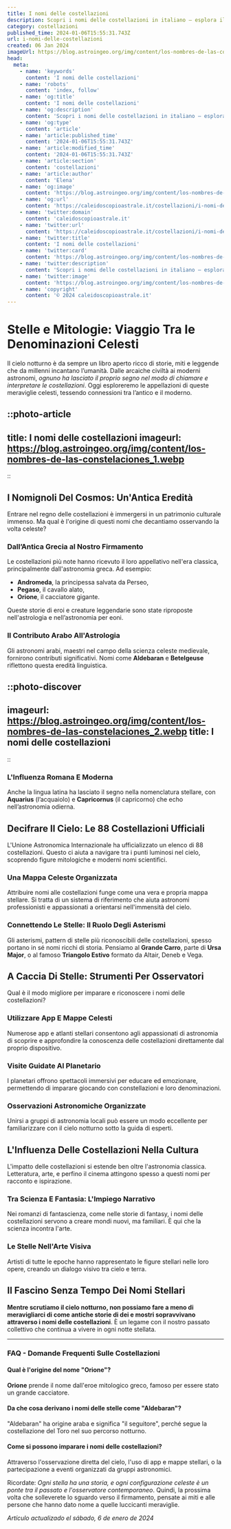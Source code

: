 ```yaml
---
title: I nomi delle costellazioni
description: Scopri i nomi delle costellazioni in italiano – esplora il cielo notturno e la sua magia stellata. Impara e localizza con facilità!
category: costellazioni
published_time: 2024-01-06T15:55:31.743Z
url: i-nomi-delle-costellazioni
created: 06 Jan 2024
imageUrl: https://blog.astroingeo.org/img/content/los-nombres-de-las-constelaciones_1.webp
head:
  meta:
    - name: 'keywords'
      content: 'I nomi delle costellazioni'
    - name: 'robots'
      content: 'index, follow'
    - name: 'og:title'
      content: 'I nomi delle costellazioni'
    - name: 'og:description'
      content: 'Scopri i nomi delle costellazioni in italiano – esplora il cielo notturno e la sua magia stellata. Impara e localizza con facilità!'
    - name: 'og:type'
      content: 'article'
    - name: 'article:published_time'
      content: '2024-01-06T15:55:31.743Z'
    - name: 'article:modified_time'
      content: '2024-01-06T15:55:31.743Z'
    - name: 'article:section'
      content: 'costellazioni'
    - name: 'article:author'
      content: 'Elena'
    - name: 'og:image'
      content: 'https://blog.astroingeo.org/img/content/los-nombres-de-las-constelaciones_1.webp'
    - name: 'og:url'
      content: 'https://caleidoscopioastrale.it/costellazioni/i-nomi-delle-costellazioni'
    - name: 'twitter:domain'
      content: 'caleidoscopioastrale.it'
    - name: 'twitter:url'
      content: 'https://caleidoscopioastrale.it/costellazioni/i-nomi-delle-costellazioni'
    - name: 'twitter:title'
      content: 'I nomi delle costellazioni'
    - name: 'twitter:card'
      content: 'https://blog.astroingeo.org/img/content/los-nombres-de-las-constelaciones_1.webp'
    - name: 'twitter:description'
      content: 'Scopri i nomi delle costellazioni in italiano – esplora il cielo notturno e la sua magia stellata. Impara e localizza con facilità!'
    - name: 'twitter:image'
      content: 'https://blog.astroingeo.org/img/content/los-nombres-de-las-constelaciones_1.webp'
    - name: 'copyright'
      content: '© 2024 caleidoscopioastrale.it'
---
```

# Stelle e Mitologie: Viaggio Tra le Denominazioni Celesti

Il cielo notturno è da sempre un libro aperto ricco di storie, miti e leggende che da millenni incantano l’umanità. Dalle arcaiche civiltà ai moderni astronomi, *ognuno ha lasciato il proprio segno nel modo di chiamare e interpretare le costellazioni*. Oggi esploreremo le appellazioni di queste meraviglie celesti, tessendo connessioni tra l’antico e il moderno.

::photo-article
---
title: I nomi delle costellazioni
imageurl: https://blog.astroingeo.org/img/content/los-nombres-de-las-constelaciones_1.webp
---
::

## I Nomignoli Del Cosmos: Un'Antica Eredità

Entrare nel regno delle costellazioni è immergersi in un patrimonio culturale immenso. Ma qual è l'origine di questi nomi che decantiamo osservando la volta celeste?

### Dall’Antica Grecia al Nostro Firmamento
Le costellazioni più note hanno ricevuto il loro appellativo nell'era classica, principalmente dall'astronomia greca. Ad esempio:

- **Andromeda**, la principessa salvata da Perseo,
- **Pegaso**, il cavallo alato,
- **Orione**, il cacciatore gigante.

Queste storie di eroi e creature leggendarie sono state riproposte nell'astrologia e nell’astronomia per eoni.

### Il Contributo Arabo All'Astrologia
Gli astronomi arabi, maestri nel campo della scienza celeste medievale, fornirono contributi significativi. Nomi come **Aldebaran** e **Betelgeuse** riflettono questa eredità linguistica.

::photo-discover
---
imageurl: https://blog.astroingeo.org/img/content/los-nombres-de-las-constelaciones_2.webp
title: I nomi delle costellazioni
---
::

### L'Influenza Romana E Moderna
Anche la lingua latina ha lasciato il segno nella nomenclatura stellare, con **Aquarius** (l’acquaiolo) e **Capricornus** (il capricorno) che echo nell’astronomia odierna.

## Decifrare Il Cielo: Le 88 Costellazioni Ufficiali

L'Unione Astronomica Internazionale ha ufficializzato un elenco di 88 costellazioni. Questo ci aiuta a navigare tra i punti luminosi nel cielo, scoprendo figure mitologiche e moderni nomi scientifici.

### Una Mappa Celeste Organizzata
Attribuire nomi alle costellazioni funge come una vera e propria mappa stellare. Si tratta di un sistema di riferimento che aiuta astronomi professionisti e appassionati a orientarsi nell'immensità del cielo.

### Connettendo Le Stelle: Il Ruolo Degli Asterismi
Gli asterismi, pattern di stelle più riconoscibili delle costellazioni, spesso portano in sé nomi ricchi di storia. Pensiamo al **Grande Carro**, parte di **Ursa Major**, o al famoso **Triangolo Estivo** formato da Altair, Deneb e Vega.

## A Caccia Di Stelle: Strumenti Per Osservatori

Qual è il modo migliore per imparare e riconoscere i nomi delle costellazioni?

### Utilizzare App E Mappe Celesti
Numerose app e atlanti stellari consentono agli appassionati di astronomia di scoprire e approfondire la conoscenza delle costellazioni direttamente dal proprio dispositivo.

### Visite Guidate Al Planetario
I planetari offrono spettacoli immersivi per educare ed emozionare, permettendo di imparare giocando con constellazioni e loro denominazioni.

### Osservazioni Astronomiche Organizzate
Unirsi a gruppi di astronomia locali può essere un modo eccellente per familiarizzare con il cielo notturno sotto la guida di esperti.

## L'Influenza Delle Costellazioni Nella Cultura

L'impatto delle costellazioni si estende ben oltre l'astronomia classica. Letteratura, arte, e perfino il cinema attingono spesso a questi nomi per racconto e ispirazione.

### Tra Scienza E Fantasia: L'Impiego Narrativo
Nei romanzi di fantascienza, come nelle storie di fantasy, i nomi delle costellazioni servono a creare mondi nuovi, ma familiari. È qui che la scienza incontra l'arte.

### Le Stelle Nell'Arte Visiva
Artisti di tutte le epoche hanno rappresentato le figure stellari nelle loro opere, creando un dialogo visivo tra cielo e terra.

## Il Fascino Senza Tempo Dei Nomi Stellari

**Mentre scrutiamo il cielo notturno, non possiamo fare a meno di meravigliarci di come antiche storie di dei e mostri sopravvivano attraverso i nomi delle costellazioni**. È un legame con il nostro passato collettivo che continua a vivere in ogni notte stellata.

---

### FAQ - Domande Frequenti Sulle Costellazioni

#### Qual è l'origine del nome "Orione"?
**Orione** prende il nome dall'eroe mitologico greco, famoso per essere stato un grande cacciatore.

#### Da che cosa derivano i nomi delle stelle come "Aldebaran"?
"Aldebaran" ha origine araba e significa "il seguitore", perché segue la costellazione del Toro nel suo percorso notturno.

#### Come si possono imparare i nomi delle costellazioni?
Attraverso l'osservazione diretta del cielo, l'uso di app e mappe stellari, o la partecipazione a eventi organizzati da gruppi astronomici.

Ricordate: *Ogni stella ha una storia, e ogni configurazione celeste è un ponte tra il passato e l'osservatore contemporaneo*. Quindi, la prossima volta che solleverete lo sguardo verso il firmamento, pensate ai miti e alle persone che hanno dato nome a quelle luccicanti meraviglie.

_Artículo actualizado el sábado, 6 de enero de 2024_